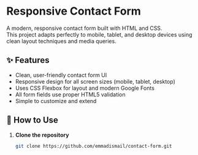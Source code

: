 # Responsive Contact Form

A modern, responsive contact form built with HTML and CSS.  
This project adapts perfectly to mobile, tablet, and desktop devices using clean layout techniques and media queries.

## ✨ Features

- Clean, user-friendly contact form UI
- Responsive design for all screen sizes (mobile, tablet, desktop)
- Uses CSS Flexbox for layout and modern Google Fonts
- All form fields use proper HTML5 validation
- Simple to customize and extend

## 🚀 How to Use

1. **Clone the repository**
   ```bash
   git clone https://github.com/emmadismail/contact-form.git
   ```
